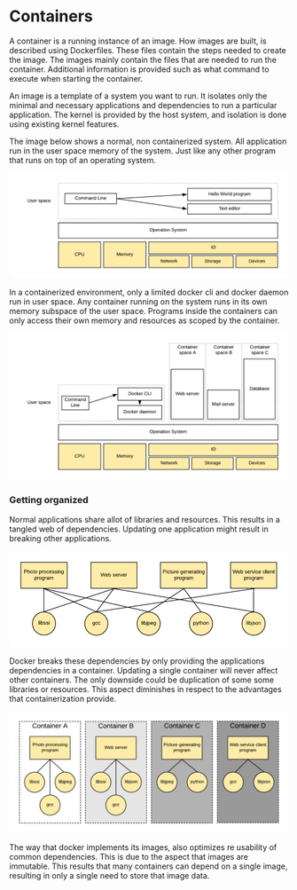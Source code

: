 # Containers

A container is a running instance of an image. How images are built, is described using Dockerfiles. These files contain the steps needed to create the image. The images mainly contain the files that are needed to run the container. Additional information is provided such as what command to execute when starting the container.

An image is a template of a system you want to run. It isolates only the minimal and necessary applications and dependencies to run a particular application. The kernel is provided by the host system, and isolation is done using existing kernel features.

The image below shows a normal, non containerized system. All application run in the user space memory of the system. Just like any other program that runs on top of an operating system.

![Basic computer stack](.gitbook/assets/basic-computer-stack.png)

In a containerized environment, only a limited docker cli and docker daemon run in user space. Any container running on the system runs in its own memory subspace of the user space. Programs inside the containers can only access their own memory and resources as scoped by the container.

![Docker stack](.gitbook/assets/docker-stack.png)

### Getting organized

Normal applications share allot of libraries and resources. This results in a tangled web of dependencies. Updating one application might result in breaking other applications. 

![Dependencies and relationships](.gitbook/assets/dependencies-and-relationships.png)

Docker breaks these dependencies by only providing the applications dependencies in a container. Updating a single container will never affect other containers. The only downside could be duplication of some some libraries or resources. This aspect diminishes in respect to the advantages that containerization provide. 

![Dependencies and relationships in docker images](.gitbook/assets/dockerized-dependencies.png)

The way that docker implements its images, also optimizes re usability of common dependencies. This is due to the aspect that images are immutable. This results that many containers can depend on a single image, resulting in only a single need to store that image data. 

